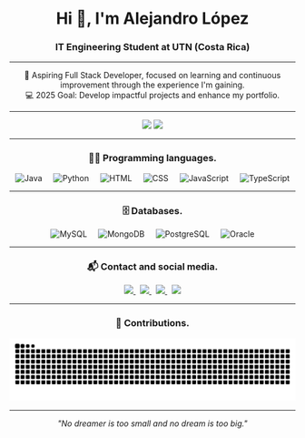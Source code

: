 <h1 align="center">Hi 👋, I'm Alejandro López</h1>
<h3 align="center">IT Engineering Student at UTN (Costa Rica)</h3>

---

<p align="center">
  🌟 Aspiring Full Stack Developer, focused on learning and continuous improvement through the experience I'm gaining.  
  <br>
  💻 2025 Goal: Develop impactful projects and enhance my portfolio.
</p>

---

<div align="center">
  <img src="https://github-readme-stats.vercel.app/api?username=LoesssLR&hide_title=false&hide_rank=false&show_icons=true&include_all_commits=true&count_private=true&theme=dracula&locale=es&hide_border=false" height="150" />
  <img src="https://github-readme-stats.vercel.app/api/top-langs?username=LoesssLR&locale=es&hide_title=false&layout=compact&card_width=320&langs_count=5&theme=dracula&hide_border=false" height="150" />
</div>

---

<h3 align="center">🧑‍💻 Programming languages. </h3>

<div align="center">
  <img src="https://cdn.jsdelivr.net/gh/devicons/devicon/icons/java/java-original.svg" height="30" alt="Java" />
  <img width="12" />
  <img src="https://cdn.jsdelivr.net/gh/devicons/devicon/icons/python/python-original.svg" height="30" alt="Python" />
  <img width="12" />
  <img src="https://cdn.jsdelivr.net/gh/devicons/devicon/icons/html5/html5-original.svg" height="30" alt="HTML" />
  <img width="12" />
  <img src="https://cdn.jsdelivr.net/gh/devicons/devicon/icons/css3/css3-original.svg" height="30" alt="CSS" />
  <img width="12" />
  <img src="https://cdn.jsdelivr.net/gh/devicons/devicon/icons/javascript/javascript-original.svg" height="30" alt="JavaScript" />
  <img width="12" />
  <img src="https://cdn.jsdelivr.net/gh/devicons/devicon/icons/typescript/typescript-original.svg" height="30" alt="TypeScript" />
</div>

---

<h3 align="center">🗄️ Databases. </h3>

<div align="center">
  <img src="https://cdn.jsdelivr.net/gh/devicons/devicon/icons/mysql/mysql-original.svg" height="30" alt="MySQL" />
  <img width="12" />
  <img src="https://cdn.jsdelivr.net/gh/devicons/devicon/icons/mongodb/mongodb-original.svg" height="30" alt="MongoDB" />
  <img width="12" />
  <img src="https://cdn.jsdelivr.net/gh/devicons/devicon/icons/postgresql/postgresql-original.svg" height="30" alt="PostgreSQL" />
  <img width="12" />
  <img src="https://cdn.jsdelivr.net/gh/devicons/devicon/icons/oracle/oracle-original.svg" height="30" alt="Oracle" />
</div>

---

<h3 align="center">📬 Contact and social media. </h3>

<div align="center">
  <a href="https://www.linkedin.com/in/alejandro-l%C3%B3pez-reyes-3273742b0/" target="_blank">
    <img src="https://img.shields.io/static/v1?message=LinkedIn&logo=linkedin&label=&color=0077B5&logoColor=white&style=for-the-badge" height="35" />
  </a>
  &nbsp;
  <a href="mailto:luisalel1132@gmail.com">
    <img src="https://img.shields.io/static/v1?message=Gmail&logo=gmail&label=&color=D14836&logoColor=white&style=for-the-badge" height="35" />
  </a>
  &nbsp;
  <a href="https://discordapp.com/users/alejandrolr03">
    <img src="https://img.shields.io/static/v1?message=Discord&logo=discord&label=&color=7289DA&logoColor=white&style=for-the-badge" height="35" />
  </a>
  &nbsp;
  <a href="https://www.instagram.com/luisale___/">
    <img src="https://img.shields.io/static/v1?message=Instagram&logo=instagram&label=&color=E4405F&logoColor=white&style=for-the-badge" height="35" />
  </a>
</div>

---

<h3 align="center">🐍 Contributions. </h3>

<div align="center">
  <img src="https://raw.githubusercontent.com/LoesssLR/LoesssLR/output/github-contribution-grid-snake.svg" alt="Snake animation" />
</div>

---

<p align="center"><i>"No dreamer is too small and no dream is too big."</i></p>
